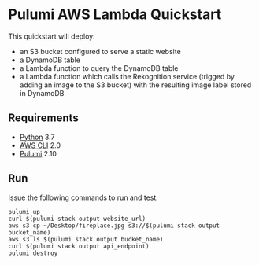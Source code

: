 # Pulumi AWS Lambda Quickstart

This quickstart will deploy:
- an S3 bucket configured to serve a static website
- a DynamoDB table
- a Lambda function to query the DynamoDB table
- a Lambda function which calls the Rekognition service (trigged by adding an image to the S3 bucket) with the resulting image label stored in DynamoDB

## Requirements
- [Python](https://www.python.org/downloads/) 3.7
- [AWS CLI](https://aws.amazon.com/cli/) 2.0
- [Pulumi](https://www.pulumi.com/docs/get-started/install/) 2.10

## Run
Issue the following commands to run and test:

```
pulumi up
curl $(pulumi stack output website_url)
aws s3 cp ~/Desktop/fireplace.jpg s3://$(pulumi stack output bucket_name)
aws s3 ls $(pulumi stack output bucket_name)
curl $(pulumi stack output api_endpoint)
pulumi destroy
```
